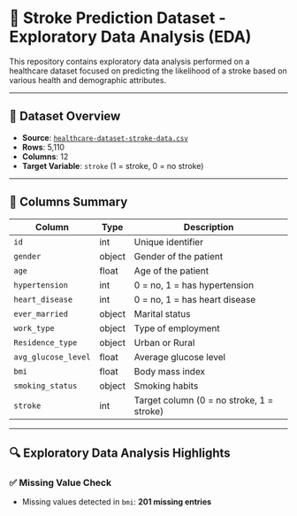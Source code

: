 # 🧠 Stroke Prediction Dataset - Exploratory Data Analysis (EDA)

This repository contains exploratory data analysis performed on a healthcare dataset focused on predicting the likelihood of a stroke based on various health and demographic attributes.

---

## 📁 Dataset Overview

- **Source**: [`healthcare-dataset-stroke-data.csv`](./healthcare-dataset-stroke-data.csv)
- **Rows**: 5,110  
- **Columns**: 12  
- **Target Variable**: `stroke` (1 = stroke, 0 = no stroke)

---

## 📌 Columns Summary

| Column             | Type     | Description                                  |
|--------------------|----------|----------------------------------------------|
| `id`               | int      | Unique identifier                            |
| `gender`           | object   | Gender of the patient                        |
| `age`              | float    | Age of the patient                           |
| `hypertension`     | int      | 0 = no, 1 = has hypertension                 |
| `heart_disease`    | int      | 0 = no, 1 = has heart disease                |
| `ever_married`     | object   | Marital status                               |
| `work_type`        | object   | Type of employment                           |
| `Residence_type`   | object   | Urban or Rural                               |
| `avg_glucose_level`| float    | Average glucose level                        |
| `bmi`              | float    | Body mass index                              |
| `smoking_status`   | object   | Smoking habits                               |
| `stroke`           | int      | Target column (0 = no stroke, 1 = stroke)    |

---

## 🔍 Exploratory Data Analysis Highlights

### ✅ Missing Value Check
- Missing values detected in `bmi`: **201 missing entries**

